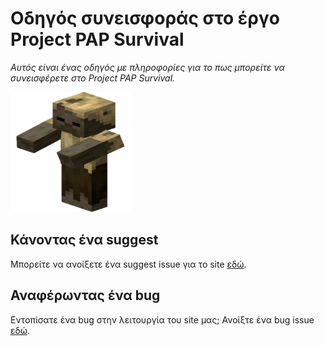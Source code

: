 # Οδηγός συνεισφοράς στο έργο Project PAP Survival

*Αυτός είναι ένας οδηγός με πληροφορίες για το πως μπορείτε να συνεισφέρετε στο Project PAP Survival.*

![Thumbnail of Project PAP Survival](docs/media/android-chrome-192x192.png)
  
## Κάνοντας ένα suggest

Μπορείτε να ανοίξετε ένα suggest issue για το site [εδώ](https://github.com/kostaspapoutsisweb/projectpapsurvival/issues/new).

## Αναφέρωντας ένα bug

Εντοπίσατε ένα bug στην λειτουργία του site μας; Ανοίξτε ένα bug issue [εδώ](https://github.com/kostaspapoutsisweb/projectpapsurvival/issues/new).
